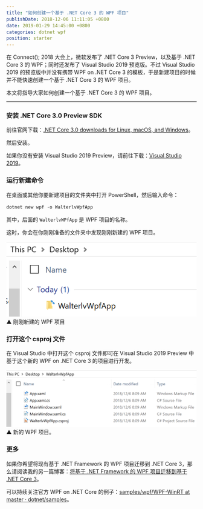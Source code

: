 ```yaml
---
title: "如何创建一个基于 .NET Core 3 的 WPF 项目"
publishDate: 2018-12-06 11:11:05 +0800
date: 2019-01-29 14:45:00 +0800
categories: dotnet wpf
position: starter
---
```


在 Connect(); 2018 大会上，微软发布了 .NET Core 3 Preview，以及基于 .NET Core 3 的 WPF；同时还发布了 Visual Studio 2019 预览版。不过 Visual Studio 2019 的预览版中并没有携带 WPF on .NET Core 3 的模板，于是新建项目的时候并不能快速创建一个基于 .NET Core 3 的 WPF 项目。

本文将指导大家如何创建一个基于 .NET Core 3 的 WPF 项目。

---

<div id="toc"></div>

### 安装 .NET Core 3.0 Preview SDK

前往官网下载：[.NET Core 3.0 downloads for Linux, macOS, and Windows](https://dotnet.microsoft.com/download/dotnet-core/3.0)。

然后安装。

如果你没有安装 Visual Studio 2019 Preview，请前往下载：[Visual Studio 2019](https://visualstudio.microsoft.com/vs/preview/)。

### 运行新建命令

在桌面或其他你要新建项目的文件夹中打开 PowerShell，然后输入命令：

```powershell
dotnet new wpf -o WalterlvWpfApp
```

其中，后面的 `WalterlvWPfApp` 是 WPF 项目的名称。

这时，你会在你刚刚准备的文件夹中发现刚刚新建的 WPF 项目。

![刚刚新建的 WPF 项目](/static/posts/2018-12-06-08-52-20.png)  
▲ 刚刚新建的 WPF 项目

### 打开这个 csproj 文件

在 Visual Studio 中打开这个 csproj 文件即可在 Visual Studio 2019 Preview 中基于这个新的 WPF on .NET Core 3 的项目进行开发。

![新的 WPF 项目](/static/posts/2018-12-06-08-55-09.png)  
▲ 新的 WPF 项目。

### 更多

如果你希望将现有基于 .NET Framework 的 WPF 项目迁移到 .NET Core 3，那么请阅读我的另一篇博客：[将基于 .NET Framework 的 WPF 项目迁移到基于 .NET Core 3](/post/migrate-wpf-project-from-dotnet-framework-to-dotnet-core.html)。

可以持续关注官方 WPF on .NET Core 的例子：[samples/wpf/WPF-WinRT at master · dotnet/samples](https://github.com/dotnet/samples/tree/master/wpf/WPF-WinRT)。
